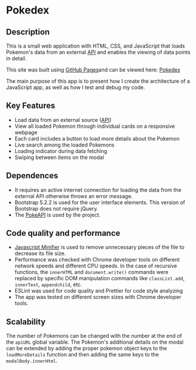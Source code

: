 # Pokedex

## Description

This is a small web application with HTML, CSS, and JavaScript that loads Pokemon's data from an external [API](https://pokeapi.co/api/v2/ability/?limit=99) and enables the viewing of data points in detail.

This site was built using [GitHub Pages](https://pages.github.com/)and can be viewed here: [Pokedex](https://kal40.github.io/pokedex/)

The main purpose of this app is to present how I create the architecture of a JavaScript app, as well as how I test and debug my code.

## Key Features

- Load data from an external source ([API](https://pokeapi.co/api/v2/ability/?limit=99))
- View all loaded Pokemon through individual cards on a responsive webpage
- Each card includes a button to load more details about the Pokemon
- Live search among the loaded Pokemons
- Loading indicator during data fetching
- Swiping between items on the modal

## Dependences

- It requires an active internet connection for loading the data from the external API otherwise throws an error message.
- Bootstrap 5.2.2 is used for the user interface elements. This version of Bootstrap does not require jQuery.
- The [PokeAPI](https://pokeapi.co/docs/v2) is used by the project.

## Code quality and performance

- [Javascript Minifier](https://www.toptal.com/developers/javascript-minifier) is used to remove unnecessary pieces of the file to decrease its file size.
- Performance was checked with Chrome developer tools on different network speeds and different CPU speeds. In the case of recursive functions, the `innerHTML` and `document.write()` commands were replaced by specific DOM manipulation commands like `classList.add`, `innerText`, `appendchild`, etc.
- ESLint was used for code quality and Prettier for code style analyzing
- The app was tested on different screen sizes with Chrome developer tools.

## Scalability

The number of Pokemons can be changed with the number at the end of the `apiURL` global variable.
The Pokemon's additional details on the modal can be extended by adding the proper pokemon object keys to the `loadMoreDetails` function and then adding the same keys to the `modalBody.innerHtml`.
